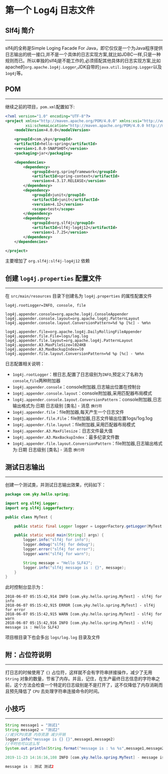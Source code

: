 # **第一个 Log4j 日志文件**
## **Slf4j 简介**
---

slf4j的全称是Simple Loging Facade For Java，即它仅仅是一个为Java程序提供日志输出的统一接口,并不是一个具体的日志实现方案,就比如JDBC一样,只是一种规则而已。所以单独的slf4j是不能工作的,必须搭配其他具体的日志实现方案,比如apache的`org.apache.1og4j.Logger`,JDK自带的`java.util.1ogging.Logger`以及`1og4j`等。

## **POM**
---

继续之前的项目，`pom.xml`配置如下:

```xml
<?xml version="1.0" encoding="UTF-8"?>
<project xmlns="http://maven.apache.org/POM/4.0.0" xmlns:xsi="http://www.w3.org/2001/XMLSchema-instance"
         xsi:schemaLocation="http://maven.apache.org/POM/4.0.0 http://maven.apache.org/xsd/maven-4.0.0.xsd">
    <modelVersion>4.0.0</modelVersion>

    <groupId>com.yky</groupId>
    <artifactId>hello-spring</artifactId>
    <version>1.0.0-SNAPSHOT</version>
    <packaging>jar</packaging>

    <dependencies>
        <dependency>
            <groupId>org.springframework</groupId>
            <artifactId>spring-context</artifactId>
            <version>4.3.17.RELEASE</version>
        </dependency>
        <dependency>
            <groupId>junit</groupId>
            <artifactId>junit</artifactId>
            <version>4.12</version>
            <scope>test</scope>
        </dependency>
        <dependency>
            <groupId>org.slf4j</groupId>
            <artifactId>slf4j-log4j12</artifactId>
            <version>1.7.25</version>
        </dependency>
    </dependencies>

</project>
```

主要增加了 `org.slf4j:slf4j-log4j12` 依赖

## **创建 `log4j.properties` 配置文件**
---

在 `src/main/resources` 目录下创建名为 `log4j.properties` 的属性配置文件

```properties
log4j.rootLogger=INFO, console, file

log4j.appender.console=org.apache.log4j.ConsoleAppender
log4j.appender.console.layout=org.apache.log4j.PatternLayout
log4j.appender.console.layout.ConversionPattern=%d %p [%c] - %m%n

log4j.appender.file=org.apache.log4j.DailyRollingFileAppender
log4j.appender.file.File=logs/log.log
log4j.appender.file.layout=org.apache.log4j.PatternLayout
log4j.appender.A3.MaxPileSize=l024KB
log4j.appender.A3.MaxBackupIndex=l0
log4j.appender.file.layout.ConversionPattern=%d %p [%c] - %m%n
```

日志配置相关说明：

- `1og4j.rootLogger`：根日志,配置了日志级别为`INFO`,预定义了名称为`console`,`file`两种附加器
- `1og4j.appender.console`：console附加器,日志输出位置在控制台
- `1og4j.appender.console.layout`：console附加器,采用匹配器布局模式
- `log4j.appender.console.1ayout.ConversionPattern`：console附加器,日志输出格式为:日期 日志级别 [类名] - 消息 `换行符`
- `1og4j.appender.file`：file附加器,每天产生一个日志文件
- `1og4j.appender.file.File`：file附加器,日志文件输出位置1ogs/1og.1og
- `1og4j.appender.file.layout`：file附加器,采用匹配器布局模式
- `1og4j.appender.A3.MaxFilesize`：日志文件最大值
- `1og4j.appender.A3.MaxBackupIndex`：最多纪录文件数
- `1og4j.appender.file.layout.ConversionPattern`：file附加器,日志输出格式为:日期 日志级别 [类名] - 消息 `换行符`

## **测试日志输出**
---

创建一个测试类，并测试日志输出效果，代码如下：

```java
package com.yky.hello.spring;

import org.slf4j.Logger;
import org.slf4j.LoggerFactory;

public class MyTest {

    public static final Logger logger = LoggerFactory.getLogger(MyTest.class);

    public static void main(String[] args) {
        logger.info("slf4j for info");
        logger.debug("slf4j for debug");
        logger.error("slf4j for error");
        logger.warn("slf4j for warn");

        String message = "Hello SLF4J";
        logger.info("slf4j message is : {}", message);
    }
}
```

此时控制台显示为：

```shell
2018-06-07 05:15:42,914 INFO [com.yky.hello.spring.MyTest] - slf4j for info
2018-06-07 05:15:42,915 ERROR [com.yky.hello.spring.MyTest] - slf4j for error
2018-06-07 05:15:42,915 WARN [com.yky.hello.spring.MyTest] - slf4j for warn
2018-06-07 05:15:42,916 INFO [com.yky.hello.spring.MyTest] - slf4j message is : Hello SLF4J
```
项目根目录下也会多出 `logs/log.log` 目录及文件

## **附：占位符说明**
---

打日志的时候使用了 `{}` 占位符，这样就不会有字符串拼接操作，减少了无用 `String` 对象的数量，节省了内存。并且，记住，在生产最终日志信息的字符串之前，这个方法会检查一个特定的日志级别是不是打开了，这不仅降低了内存消耗而且预先降低了 `CPU` 去处理字符串连接命令的时间。

## **小技巧**
---

```java
String message1 = "测试1"
String message2 = "测试2"
//减少CPU资源 内存资源 减少开销
logger.info("message is {} {}",message1,message2)
//平时也可以这么写
System.out.println(String.format("message is : %s %s",message1,message2))

2019-11-23 14:16:16,108 INFO [com.yky.hello.spring.MyTest] - message is : 测试 测试2

message is : 测试 测试2
```